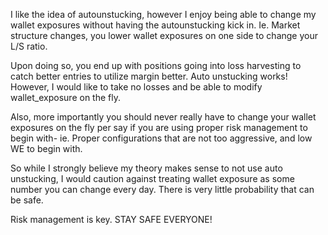 I like the idea of autounstucking, however I enjoy being able to change my wallet exposures without having the autounstucking kick in. Ie. Market structure changes, you lower wallet exposures on one side to change your L/S ratio. 

Upon doing so, you end up with positions going into loss harvesting to catch better entries to utilize margin better. Auto unstucking works! However, I would like to take no losses and be able to modify wallet_exposure on the fly. 

Also, more importantly you should never really have to change your wallet exposures on the fly per say if you are using proper risk management to begin with- ie. Proper configurations that are not too aggressive, and low WE to begin with. 

So while I strongly believe my theory makes sense to not use auto unstucking, I would caution against treating wallet exposure as some number you can change every day. There is very little probability that can be safe.

Risk management is key. STAY SAFE EVERYONE! 
